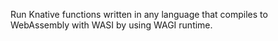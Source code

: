 Run Knative functions written in any language that compiles to WebAssembly with WASI by using WAGI runtime.

